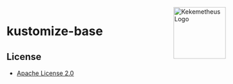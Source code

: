 <a href="https://github.com/kekkoga">
    <img src="https://avatars.githubusercontent.com/u/83858856?s=300&v=4" alt="Kekemetheus Logo" title="Kekemetheus" align="right" height="120" />
</a>

# kustomize-base

## License

* [Apache License 2.0](./LICENSE)
